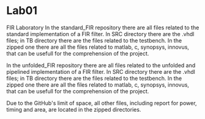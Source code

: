 # Lab01
FIR Laboratory
In the standard_FIR repository there are all files related to the standard implementation of a FIR filter.
  In SRC directory there are the .vhdl files; in TB directory there are the files related to the testbench.
  In the zipped one there are all the files related to matlab, c, synopsys, innovus, that can be usefull for the comprehension of the project.


In the unfolded_FIR repository there are all files related to the unfolded and pipelined implementation of a FIR filter.
  In SRC directory there are the .vhdl files; in TB directory there are the files related to the testbench.
  In the zipped one there are all the files related to matlab, c, synopsys, innovus, that can be usefull for the comprehension of the project.


Due to the GitHub's limit of space, all other files, including report for power, timing and area, are located in the zipped directories.
